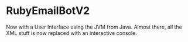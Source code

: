 # RubyEmailBotV2
Now with a User Interface using the JVM from Java.
Almost there, all the XML stuff is now replaced with an interactive console.
